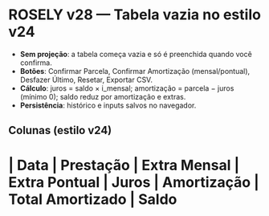 # ROSELY v28 — Tabela vazia no estilo v24

- **Sem projeção**: a tabela começa vazia e só é preenchida quando você confirma.
- **Botões**: Confirmar Parcela, Confirmar Amortização (mensal/pontual), Desfazer Último, Resetar, Exportar CSV.
- **Cálculo**: juros = saldo × i_mensal; amortização = parcela − juros (mínimo 0); saldo reduz por amortização e extras.
- **Persistência**: histórico e inputs salvos no navegador.

## Colunas (estilo v24)
# | Data | Prestação | Extra Mensal | Extra Pontual | Juros | Amortização | Total Amortizado | Saldo
